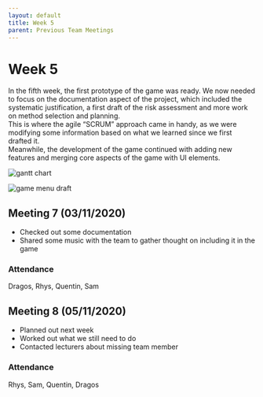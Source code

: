 ```yaml
---
layout: default
title: Week 5
parent: Previous Team Meetings
---
```


# Week 5

In the fifth week, the first prototype of the game was ready. We now needed to focus on the documentation aspect of the project, which included the systematic justification, a first draft of the risk assessment and more work on method selection and planning.  
This is where the agile “SCRUM” approach came in handy, as we were modifying some information based on what we learned since we first drafted it.  
Meanwhile, the development of the game continued with adding new features and merging core aspects of the game with UI elements.  


![gantt chart](/assets/static/week5.png "Gantt chart")

![game menu draft](/assets/static/menu.png "Game menu draft")

## Meeting 7 (03/11/2020)

* Checked out some documentation
* Shared some music with the team to gather thought on including it in the game

### Attendance

Dragos, Rhys, Quentin, Sam

## Meeting 8 (05/11/2020)

* Planned out next week
* Worked out what we still need to do
* Contacted lecturers about missing team member

### Attendance

Rhys, Sam, Quentin, Dragos
